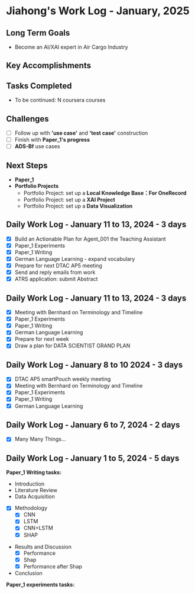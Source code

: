 # Jiahong's Work Log - January, 2025

## Long Term Goals

* Become an AI/XAI expert in Air Cargo Industry

## **Key Accomplishments**



## **Tasks Completed**

* To be continued: N coursera courses

## **Challenges**

* [ ] Follow up with **'use case'** and **'test case'** construction
* [ ] Finish with **Paper_1's progress**
* [ ] **ADS-Bf** use cases

## **Next Steps**

* **Paper_1**
* **Portfolio Projects**
  - Portfolio Project: set up a **Local Knowledge Base：For OneRecord**
  - Portfolio Project: set up a **XAI Project**
  - Portfolio Project: set up a **Data Visualization**

## Daily Work Log - January 11 to 13, 2024 - **3 days**

  - [X] Build an Actionable Plan for Agent_001 the Teaching Assistant
  - [X] Paper_1 Experiments
  - [X] Paper_1 Writing
  - [X] German Language Learning - expand vocabulary
  - [X] Prepare for next DTAC AP5 meeting
  - [X] Send and reply emails from work
  - [X] ATRS application: submit Abstract

## Daily Work Log - January 11 to 13, 2024 - **3 days**

  - [X] Meeting with Bernhard on Terminology and Timeline
  - [X] Paper_1 Experiments
  - [X] Paper_1 Writing
  - [X] German Language Learning
  - [X] Prepare for next week
  - [X] Draw a plan for DATA SCIENTIST GRAND PLAN

## Daily Work Log - January 8 to 10 2024 - **3 days**

  - [X] DTAC AP5 smartPouch weekly meeting
  - [X] Meeting with Bernhard on Terminology and Timeline
  - [X] Paper_1 Experiments
  - [X] Paper_1 Writing
  - [X] German Language Learning

## Daily Work Log - January 6 to 7, 2024 - **2 days**

  - [X] Many Many Things...

## Daily Work Log - January 1 to 5, 2024 - **5 days**

**Paper_1 Writing tasks:**
  - Introduction
  - Literature Review
  - Data Acquisition
  - [X] Methodology
    - [X] CNN
    - [X] LSTM
    - [X] CNN+LSTM
    - [X] SHAP
  - Results and Discussion
    - [X] Performance
    - [X] Shap
    - [X] Performance after Shap
  - Conclusion

**Paper_1 experiments tasks:**

